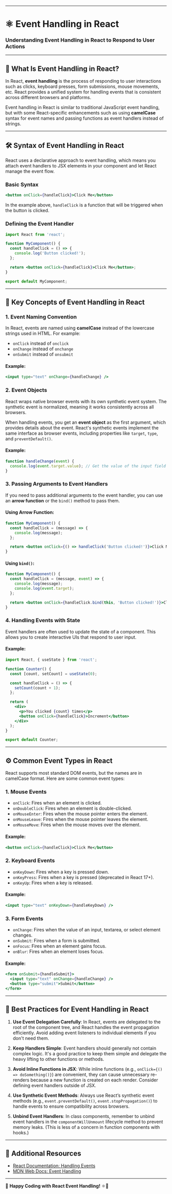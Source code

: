 
---

# ⚛️ Event Handling in React

### Understanding Event Handling in React to Respond to User Actions

---

## 📜 What Is Event Handling in React?

In React, **event handling** is the process of responding to user interactions such as clicks, keyboard presses, form submissions, mouse movements, etc. React provides a unified system for handling events that is consistent across different browsers and platforms.

Event handling in React is similar to traditional JavaScript event handling, but with some React-specific enhancements such as using **camelCase** syntax for event names and passing functions as event handlers instead of strings.

---

## 🛠️ Syntax of Event Handling in React

React uses a declarative approach to event handling, which means you attach event handlers to JSX elements in your component and let React manage the event flow.

### Basic Syntax

```jsx
<button onClick={handleClick}>Click Me</button>
```

In the example above, `handleClick` is a function that will be triggered when the button is clicked.

### Defining the Event Handler

```jsx
import React from 'react';

function MyComponent() {
  const handleClick = () => {
    console.log('Button clicked!');
  };

  return <button onClick={handleClick}>Click Me</button>;
}

export default MyComponent;
```

---

## 🧠 Key Concepts of Event Handling in React

### 1. **Event Naming Convention**

In React, events are named using **camelCase** instead of the lowercase strings used in HTML. For example:

- `onClick` instead of `onclick`
- `onChange` instead of `onchange`
- `onSubmit` instead of `onsubmit`

#### Example:

```jsx
<input type="text" onChange={handleChange} />
```

### 2. **Event Objects**

React wraps native browser events with its own synthetic event system. The synthetic event is normalized, meaning it works consistently across all browsers.

When handling events, you get an **event object** as the first argument, which provides details about the event. React's synthetic events implement the same interface as browser events, including properties like `target`, `type`, and `preventDefault()`.

#### Example:

```jsx
function handleChange(event) {
  console.log(event.target.value); // Get the value of the input field
}
```

### 3. **Passing Arguments to Event Handlers**

If you need to pass additional arguments to the event handler, you can use an **arrow function** or the `bind()` method to pass them.

#### Using Arrow Function:

```jsx
function MyComponent() {
  const handleClick = (message) => {
    console.log(message);
  };

  return <button onClick={() => handleClick('Button clicked!')}>Click Me</button>;
}
```

#### Using `bind()`:

```jsx
function MyComponent() {
  const handleClick = (message, event) => {
    console.log(message);
    console.log(event.target);
  };

  return <button onClick={handleClick.bind(this, 'Button clicked!')}>Click Me</button>;
}
```

### 4. **Handling Events with State**

Event handlers are often used to update the state of a component. This allows you to create interactive UIs that respond to user input.

#### Example:

```jsx
import React, { useState } from 'react';

function Counter() {
  const [count, setCount] = useState(0);

  const handleClick = () => {
    setCount(count + 1);
  };

  return (
    <div>
      <p>You clicked {count} times</p>
      <button onClick={handleClick}>Increment</button>
    </div>
  );
}

export default Counter;
```

---

## ⚙️ Common Event Types in React

React supports most standard DOM events, but the names are in camelCase format. Here are some common event types:

### 1. **Mouse Events**
- `onClick`: Fires when an element is clicked.
- `onDoubleClick`: Fires when an element is double-clicked.
- `onMouseEnter`: Fires when the mouse pointer enters the element.
- `onMouseLeave`: Fires when the mouse pointer leaves the element.
- `onMouseMove`: Fires when the mouse moves over the element.

#### Example:

```jsx
<button onClick={handleClick}>Click Me</button>
```

### 2. **Keyboard Events**
- `onKeyDown`: Fires when a key is pressed down.
- `onKeyPress`: Fires when a key is pressed (deprecated in React 17+).
- `onKeyUp`: Fires when a key is released.

#### Example:

```jsx
<input type="text" onKeyDown={handleKeyDown} />
```

### 3. **Form Events**
- `onChange`: Fires when the value of an input, textarea, or select element changes.
- `onSubmit`: Fires when a form is submitted.
- `onFocus`: Fires when an element gains focus.
- `onBlur`: Fires when an element loses focus.

#### Example:

```jsx
<form onSubmit={handleSubmit}>
  <input type="text" onChange={handleChange} />
  <button type="submit">Submit</button>
</form>
```

---

## 📝 Best Practices for Event Handling in React

1. **Use Event Delegation Carefully**: In React, events are delegated to the root of the component tree, and React handles the event propagation efficiently. Avoid adding event listeners to individual elements if you don't need them.

2. **Keep Handlers Simple**: Event handlers should generally not contain complex logic. It's a good practice to keep them simple and delegate the heavy lifting to other functions or methods.

3. **Avoid Inline Functions in JSX**: While inline functions (e.g., `onClick={() => doSomething()}`) are convenient, they can cause unnecessary re-renders because a new function is created on each render. Consider defining event handlers outside of JSX.

4. **Use Synthetic Event Methods**: Always use React’s synthetic event methods (e.g., `event.preventDefault()`, `event.stopPropagation()`) to handle events to ensure compatibility across browsers.

5. **Unbind Event Handlers**: In class components, remember to unbind event handlers in the `componentWillUnmount` lifecycle method to prevent memory leaks. (This is less of a concern in function components with hooks.)

---

## 🔗 Additional Resources

- [React Documentation: Handling Events](https://reactjs.org/docs/handling-events.html)
- [MDN Web Docs: Event Handling](https://developer.mozilla.org/en-US/docs/Web/API/Event)

---

📝 **Happy Coding with React Event Handling!** ⚛️🚀
